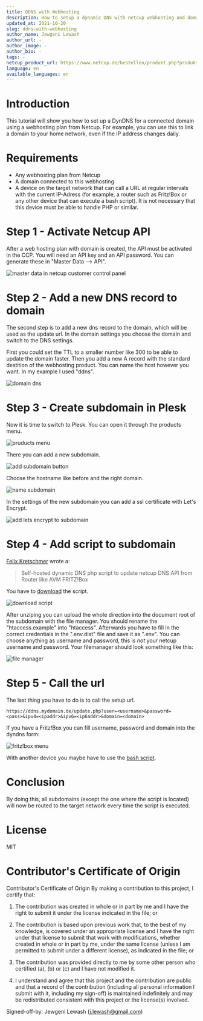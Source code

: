 ```yaml
---
title: DDNS with Webhosting
description: How to setup a dynamic DNS with netcup webhosting and domain
updated_at: 2021-10-20
slug: ddns-with-webhosting
author_name: Jewgeni Lewash
author_url: -
author_image: -
author_bio: -
tags: -
netcup_product_url: https://www.netcup.de/bestellen/produkt.php?produkt=2227
language: en
available_languages: en
---
```


# Introduction
This tutorial will show you how to set up a DynDNS for a connected domain using a webhosting plan from Netcup. For example, you can use this to link a domain to your home network, even if the IP address changes daily.

# Requirements

* Any webhosting plan from Netcup
* A domain connected to this webhosting
* A device on the target network that can call a URL at regular intervals with the current IP-Adress (for example, a router such as Fritz!Box or any other device that can execute a bash script). It is not necessary that this device must be able to handle PHP or similar.

# Step 1 - Activate Netcup API
After a web hosting plan with domain is created, the API must be activated in the CCP. You will need an API key and an API password. You can generate these in "Master Data --> API".

![master data in netcup customer control panel](./images/api.png)

# Step 2 - Add a new DNS record to domain
The second step is to add a new dns record to the domain, which will be used as the update url. In the domain settings you choose the domain and switch to the DNS settings.

First you could set the TTL to a smaller number like 300 to be able to update the domain faster. Then you add a new A record with the standard destition of the webhosting product. You can name the host however you want. In my example I used "ddns".

![domain dns](images/domaindns.png)

# Step 3 - Create subdomain in Plesk
Now it is time to switch to Plesk. You can open it through the products menu.

![pruducts menu](images/products.png)

There you can add a new subdomain.

![add subdomain button](images/addsubdomain.png)

Choose the hostname like before and the right domain.

![name subdomain](images/namesubdomain.png)

In the settings of the new subdomain you can add a ssl certificate with Let's Encrypt.

![add lets encrypt to subdomain](images/letsencrypt.png)

# Step 4 - Add script to subdomain

[Felix Kretschmer](https://github.com/fernwerker "Github Account of Fernwerker") wrote a:
>Self-hosted dynamic DNS php script to update netcup DNS API from Router like AVM FRITZ!Box

You have to [download](https://github.com/fernwerker/ownDynDNS) the script.

![download script](images/fernwerkerownDynDNS.png)

After unziping you can upload the whole direction into the document root of the subdomain with the file manager. You should rename the "htaccess.example" into "htaccess". Afterwards you have to fill in the correct credentials in the ".env.dist" file and save it as ".env". You can choose anything as username and password, this is *not* your netcup username and password. Your filemanager should look something like this:

![file manager](images/filemanager.png)

# Step 5 - Call the url
The last thing you have to do is to call the setup url.

```https://ddns.mydomain.de/update.php?user=<username>&password=<pass>&ipv4=<ipaddr>&ipv6=<ip6addr>&domain=<domain>```

If you have a Fritz!Box you can fill username, password and domain into the dyndns form:

![fritz!box menu](images/fritzbox.png)

With another device you maybe have to use the [bash script](https://github.com/fernwerker/ownDynDNS/blob/master/examples/update-dyndns.sh).

# Conclusion
By doing this, all subdomains (except the one where the script is located) will now be routed to the target network every time the script is executed.

# License
MIT

# Contributor's Certificate of Origin
Contributor's Certificate of Origin By making a contribution to this project, I certify that:

 1) The contribution was created in whole or in part by me and I have the right to submit it under the license indicated in the file; or

 2) The contribution is based upon previous work that, to the best of my knowledge, is covered under an appropriate license and I have the right under that license to submit that work with modifications, whether created in whole or in part by me, under the same license (unless I am permitted to submit under a different license), as indicated in the file; or

 3) The contribution was provided directly to me by some other person who certified (a), (b) or (c) and I have not modified it.

 4) I understand and agree that this project and the contribution are public and that a record of the contribution (including all personal information I submit with it, including my sign-off) is maintained indefinitely and may be redistributed consistent with this project or the license(s) involved.

Signed-off-by: Jewgeni Lewash (j.lewash@gmail.com)
